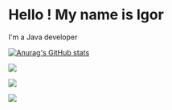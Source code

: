 <html lang="en">
<head>
    <meta charset="UTF-8">
    <meta name="viewport" content="width=device-width, initial-scale=1.0">
    <title>GitHub Profile Header</title>
    <link rel="stylesheet" href="styles.css">
</head>
<body>

<div class="header">
    <h1>Hello ! My name is Igor</h1>
    <p> I'm a Java developer </p>
</div>

</body>
</html>

[![Anurag's GitHub stats](https://github-readme-stats.vercel.app/api?username=GitIgorchelos)](https://github.com/anuraghazra/github-readme-stats)



![](https://github-profile-summary-cards.vercel.app/api/cards/profile-details?username=GitIgorchelos&theme=solarized_dark)

![](https://github-profile-summary-cards.vercel.app/api/cards/most-commit-language?username=GitIgorchelos&theme=solarized_dark)

![](https://github-profile-summary-cards.vercel.app/api/cards/stats?username=GitIgorchelos&theme=solarized_dark)


                  
                   
